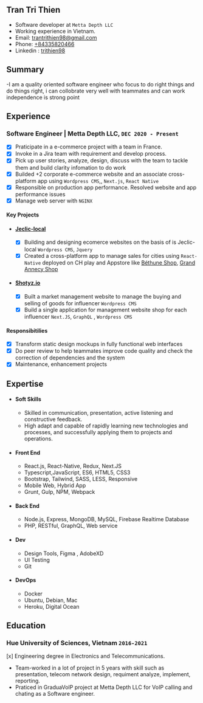 ## Tran Tri Thien

- Software developer at `Metta Depth LLC`
- Working experience in Vietnam.
- Email: [trantrithien98@gmail.com](mailto:trantrithien98@gmail.com)
- Phone: [+84335820466](tel:+84335820466)
- Linkedin : [trithien98](https://www.linkedin.com/in/trithien98)
## Summary
-I am a quality oriented software engineer who focus to do right things and do things right, i can collobrate very well with teammates and can work independence is strong point
## Experience
### **Software Engineer | Metta Depth LLC**, `DEC 2020 - Present`
- [x] Praticipate in a e-commerce project with a team in France.
- [x] Invoke in a Jira team with requirement and develop process.
- [x] Pick up user stories, analyze, design, discuss with the team to tackle them and build clarity infomation to do work
- [x] Builded +2 corporate e-commerce website and an associate cross-platform app using `Wordpress CMS`,, `Next.js`, `React Native`
- [x] Responsible on production app performance. Resolved website and app performance issues
- [x] Manage web server with `NGINX`
#### Key Projects
- #### **[Jeclic-local](https://jeclic-local.fr)**
  - [x] Building and designing ecomerce websites on the basis of is Jeclic-local `Wordpress CMS`, `Jquery`
  - [x] Created a cross-platform app to manage sales for cities using `React-Native` deployed on CH play and Appstore like [Béthune Shop](https://play.google.com/store/apps/details?id=espm.bethune.shop&hl=vi&gl=US), [Grand Annecy Shop](https://play.google.com/store/apps/details?id=greenweb.grandannecy.shop&hl=en_US&gl=US)
- #### **[Shotyz.io](https://shotyz.io)**
  - [x] Built a market management website to manage the buying and selling of goods for influencer `Wordpress CMS`
  - [x] Build a single application for management website shop for each influencer `Next.JS`, `GraphQL` , `Wordpress CMS`
#### Responsibitilies
- [x] Transform static design mockups in fully functional web interfaces
- [x] Do peer review to  help teammates improve code quality and check the correction of dependencies and the system
- [x] Maintenance, enhancement projects
## Expertise
- #### Soft Skills
  - Skilled in communication, presentation, active listening and constructive feedback.
  - High adapt and capable of rapidly learning new technologies and processes, and successfully applying them to projects and operations.
- #### Front End
  - React.js, React-Native, Redux, Next.JS
  - Typescript,JavaScript, ES6, HTML5, CSS3
  - Bootstrap, Tailwind, SASS, LESS, Responsive
  - Mobile Web, Hybrid App
  - Grunt, Gulp, NPM, Webpack
- #### Back End
  - Node.js, Express, MongoDB, MySQL, Firebase Realtime Database
  - PHP, RESTful, GraphQL, Web service
- #### Dev
  - Design Tools, Figma , AdobeXD 
  - UI Testing
  - Git
- #### DevOps
  - Docker
  - Ubuntu, Debian, Mac
  - Heroku, Digital Ocean
## Education
### Hue University of Sciences, Vietnam `2016-2021`
[x] Engineering degree in Electronics and Telecommunications.
- Team-worked in a lot of project in 5 years with skill such as presentation, telecom network design, requiment analyze, implement, reporting.
- Praticed in GraduaVoIP project at Metta Depth LLC for VoIP calling and chating as a Software engineer.
